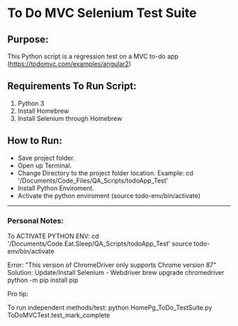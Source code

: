 # To Do MVC Selenium Test Suite
## Purpose: 
This Python script is a regression test on a MVC to-do app (https://todomvc.com/examples/angular2)

## Requirements To Run Script: 
<ol>
<li>Python 3 </li>
<li>Install Homebrew</li>
<li>Install Selenium through Homebrew</li>
</ol>

## How to Run: 
- Save project folder.
- Open up Terminal. 
- Change Directory to the project folder location. Example: cd '/Documents/Code_Files/QA_Scripts/todoApp_Test'
- Install Python Enviroment.
- Activate the python enviroment (source todo-env/bin/activate) 


***	
### Personal Notes: 
To ACTIVATE PYTHON ENV:
    cd '/Documents/Code.Eat.Sleep/QA_Scripts/todoApp_Test'
    source todo-env/bin/activate  

Error: "This version of ChromeDriver only supports Chrome version 87"
Solution: Update/Install Selenium - Webdriver
    brew upgrade chromedriver
    python -m pip install pip

Pro tip: <!-- *history* shows last used commands-->

To run independent methods/test:
    python HomePg_ToDo_TestSuite.py ToDoMVCTest.test_mark_complete 

